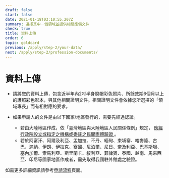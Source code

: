 ```yaml
---
draft: false
start: false
date: 2021-01-18T03:10:55.207Z
summary: 選擇其中一個領域並提供相關應備文件
check: true
title: 資料上傳
order: 6
topic: goldcard
previous: /apply/step-2/your-data/
next: /apply/step-2/profession-documents/
---
```

# 資料上傳

* 請將您的資料上傳，包含近半年內2吋半身脫帽彩色照片、所餘效期6個月以上的護照彩色影本，與其他相關證明文件。相關證明文件會依據您所選擇的「領域專長」而有相對應的要求。
* 如果申請人的文件是由以下國家/地區發行的，需要先經過認證。

  * 若由大陸地區作成，依「臺灣地區與大陸地區人民關係條例」規定， [應經行政院設立或指定之機構或委託之民間團體驗證 ](https://ws.mac.gov.tw/001/Upload/OldWeb/www.mac.gov.tw/ct0c08.html?xItem=63253&ctNode=5642&mp=1)。
  * 若於阿富汗、阿爾及利亞、孟加拉、不丹、緬甸、柬埔寨、喀麥隆、古巴、迦納、伊朗、伊拉克、寮國、尼泊爾、尼日、奈及利亞、巴基斯坦、塞內加爾、索馬利亞、斯里蘭卡、敘利亞、菲律賓、泰國、越南、馬來西亞、印尼等國家地區作成者，需先取得我國駐外館處之驗證。

如需更多詳細資訊請參考[申請流程](https://goldcard.nat.gov.tw/zh/application/)頁面。